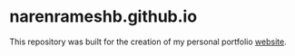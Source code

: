 # narenrameshb.github.io
This repository was built for the creation of my personal portfolio [website](https://narenrameshb.github.io).
